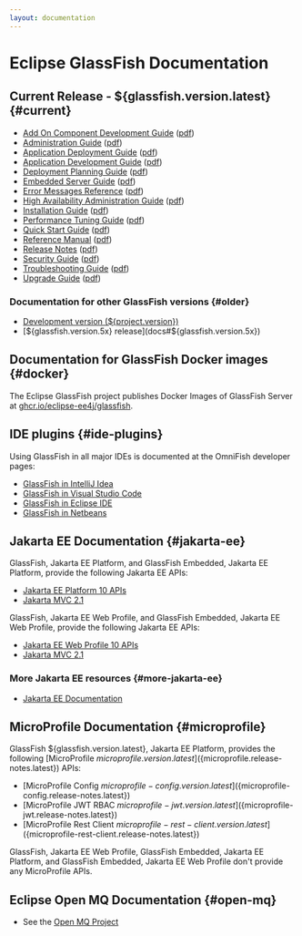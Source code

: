```yaml
---
layout: documentation
---
```


# Eclipse GlassFish Documentation

## Current Release - ${glassfish.version.latest} {#current}

* [Add On Component Development Guide](docs/latest/add-on-component-development-guide.html)
  ([pdf](docs/latest/add-on-component-development-guide.pdf))
* [Administration Guide](docs/latest/administration-guide.html)
  ([pdf](docs/latest/administration-guide.pdf))
* [Application Deployment Guide](docs/latest/application-deployment-guide.html)
  ([pdf](docs/latest/application-deployment-guide.pdf))
* [Application Development Guide](docs/latest/application-development-guide.html)
  ([pdf](docs/latest/application-development-guide.pdf))
* [Deployment Planning Guide](docs/latest/deployment-planning-guide.html)
  ([pdf](docs/latest/deployment-planning-guide.pdf))
* [Embedded Server Guide](docs/latest/embedded-server-guide.html)
  ([pdf](docs/latest/embedded-server-guide.pdf))
* [Error Messages Reference](docs/latest/error-messages-reference.html)
  ([pdf](docs/latest/error-messages-reference.pdf))
* [High Availability Administration Guide](docs/latest/ha-administration-guide.html)
  ([pdf](docs/latest/ha-administration-guide.pdf))
* [Installation Guide](docs/latest/installation-guide.html)
  ([pdf](docs/latest/installation-guide.pdf))
* [Performance Tuning Guide](docs/latest/performance-tuning-guide.html)
  ([pdf](docs/latest/performance-tuning-guide.pdf))
* [Quick Start Guide](docs/latest/quick-start-guide.html)
  ([pdf](docs/latest/quick-start-guide.pdf))
* [Reference Manual](docs/latest/reference-manual.html)
  ([pdf](docs/latest/reference-manual.pdf))
* [Release Notes](docs/latest/release-notes.html)
  ([pdf](docs/latest/release-notes.pdf))
* [Security Guide](docs/latest/security-guide.html)
  ([pdf](docs/latest/security-guide.pdf))
* [Troubleshooting Guide](docs/latest/troubleshooting-guide.html)
  ([pdf](docs/latest/troubleshooting-guide.pdf))
* [Upgrade Guide](docs/latest/upgrade-guide.html)
  ([pdf](docs/latest/upgrade-guide.pdf))

### Documentation for other GlassFish versions {#older}

* [Development version (${project.version})](docs#development)
* [${glassfish.version.5x} release](docs#${glassfish.version.5x})

## Documentation for GlassFish Docker images {#docker}

The Eclipse GlassFish project publishes Docker Images of GlassFish Server at [ghcr.io/eclipse-ee4j/glassfish](https://ghcr.io/eclipse-ee4j/glassfish).

## IDE plugins {#ide-plugins}

Using GlassFish in all major IDEs is documented at the OmniFish developer pages:

* [GlassFish in IntelliJ Idea](https://omnifish.ee/developers/glassfish-server/ide-plugins-for-glassfish/intellij-idea/)
* [GlassFish in Visual Studio Code](https://omnifish.ee/developers/glassfish-server/ide-plugins-for-glassfish/eclipse-glassfish-in-visual-studio-code/)
* [GlassFish in Eclipse IDE](https://omnifish.ee/developers/glassfish-server/ide-plugins-for-glassfish/eclipse-ide/)
* [GlassFish in Netbeans](https://omnifish.ee/developers/glassfish-server/ide-plugins-for-glassfish/netbeans/)

## Jakarta EE Documentation {#jakarta-ee}

GlassFish, Jakarta EE Platform, and GlassFish Embedded, Jakarta EE Platform, provide the following Jakarta EE APIs:

* [Jakarta EE Platform 10 APIs](https://jakarta.ee/specifications/platform/10/)
* [Jakarta MVC 2.1](https://jakarta.ee/specifications/mvc/2.1/)

GlassFish, Jakarta EE Web Profile, and GlassFish Embedded, Jakarta EE Web Profile, provide the following Jakarta EE APIs:

* [Jakarta EE Web Profile 10 APIs](https://jakarta.ee/specifications/webprofile/10/)
* [Jakarta MVC 2.1](https://jakarta.ee/specifications/mvc/2.1/)

### More Jakarta EE resources {#more-jakarta-ee}

* [Jakarta EE Documentation](https://jakarta.ee/resources/#documentation)

## MicroProfile Documentation {#microprofile}

GlassFish ${glassfish.version.latest}, Jakarta EE Platform, provides the following [MicroProfile ${microprofile.version.latest}](${microprofile.release-notes.latest}) APIs:

* [MicroProfile Config ${microprofile-config.version.latest}](${microprofile-config.release-notes.latest})
* [MicroProfile JWT RBAC ${microprofile-jwt.version.latest}](${microprofile-jwt.release-notes.latest})
* [MicroProfile Rest Client ${microprofile-rest-client.version.latest}](${microprofile-rest-client.release-notes.latest})


GlassFish, Jakarta EE Web Profile, GlassFish Embedded, Jakarta EE Platform, and GlassFish Embedded, Jakarta EE Web Profile don't provide any MicroProfile APIs.


## Eclipse Open MQ Documentation {#open-mq}

* See the [Open MQ Project](https://eclipse-ee4j.github.io/openmq/guides)